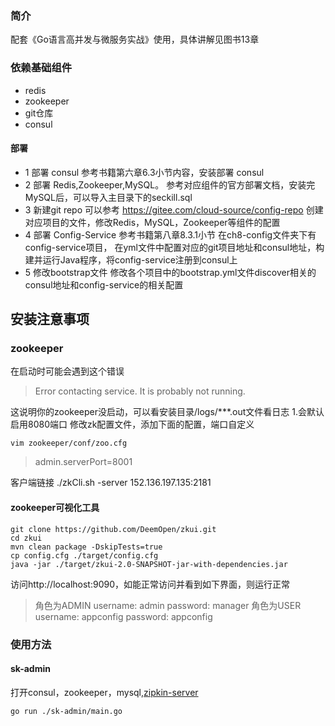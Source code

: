 ### 简介
配套《Go语言高并发与微服务实战》使用，具体讲解见图书13章

### 依赖基础组件
- redis
- zookeeper
- git仓库
- consul

#### 部署
- 1 部署 consul 
参考书籍第六章6.3小节内容，安装部署 consul
- 2 部署 Redis,Zookeeper,MySQL。
参考对应组件的官方部署文档，安装完MySQL后，可以导入主目录下的seckill.sql
- 3 新建git repo
可以参考 https://gitee.com/cloud-source/config-repo 创建对应项目的文件，修改Redis，MySQL，Zookeeper等组件的配置
- 4 部署 Config-Service
参考书籍第八章8.3.1小节 在ch8-config文件夹下有 config-service项目，
在yml文件中配置对应的git项目地址和consul地址，构建并运行Java程序，将config-service注册到consul上
- 5 修改bootstrap文件
修改各个项目中的bootstrap.yml文件discover相关的consul地址和config-service的相关配置

## 安装注意事项
### zookeeper
在启动时可能会遇到这个错误  
>Error contacting service. It is probably not running.  

这说明你的zookeeper没启动，可以看安装目录/logs/***.out文件看日志 
1.会默认启用8080端口
修改zk配置文件，添加下面的配置，端口自定义  

    vim zookeeper/conf/zoo.cfg 
>admin.serverPort=8001

客户端链接
    ./zkCli.sh -server 152.136.197.135:2181
#### zookeeper可视化工具
    git clone https://github.com/DeemOpen/zkui.git
    cd zkui
    mvn clean package -DskipTests=true
    cp config.cfg ./target/config.cfg
    java -jar ./target/zkui-2.0-SNAPSHOT-jar-with-dependencies.jar
访问http://localhost:9090，如能正常访问并看到如下界面，则运行正常
>角色为ADMIN
username: admin
password: manager
角色为USER
username: appconfig
password: appconfig

### 使用方法
#### sk-admin
打开consul，zookeeper，mysql,[zipkin-server](https://github.com/openzipkin/zipkin)


    go run ./sk-admin/main.go 